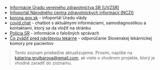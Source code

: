 * [Informácie Úradu verejného zdravotníctva SR (UVZSR)](http://www.uvzsr.sk/index.php?option=com_content&view=category&layout=blog&id=250&Itemid=153)
* [Infoportál Národného centra zdravotníckych informácií (NCZI)](https://virus-corona.sk/)
* [korona.gov.sk](https://korona.gov.sk/) - infoportál Úradu vlády
* [covid.chat](https://covid.chat) - chatbot s aktuálnymi informáciami, samodiagnostikou a kontaktami, ktorý sa da vložiť na stránku
* [Polícia SR](https://www.facebook.com/policiaslovakia/) - informácie o falošných správach
* [Čo zvážiť pred návštevou lekárne](https://www.slek.sk/storage/Korona_press.pdf?fbclid=IwAR3mGZ7-vwlPlz6ycrEErqnr9uS6FFg60LQ31A_3BflHMhlKtVDkk8LJC4Q) - odporúčanie Slovenskej lekárnickej komory pre pacientov 

> Tento zoznam priebežne aktualizujeme. Prosím, napíšte na katarina.grujbarova@gmail.com, ak viete o vhodnom projekte, ktorý je vhodné zaradiť do zoznamu.